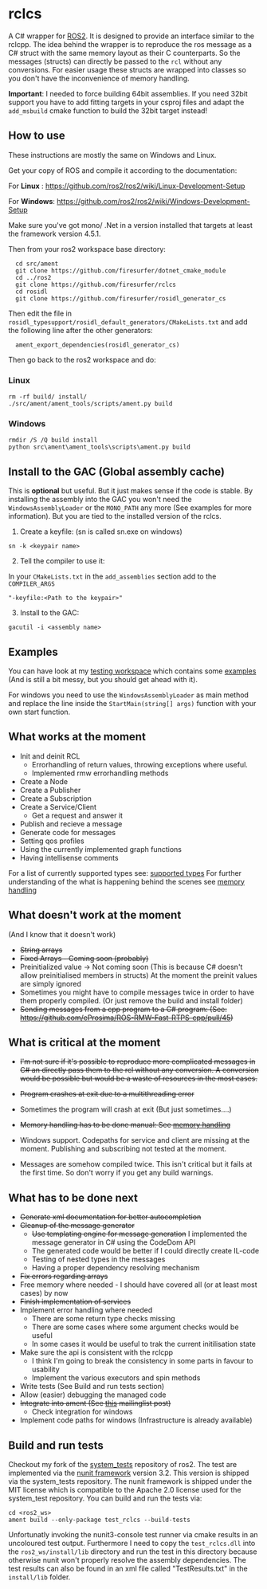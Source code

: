 # rclcs

A C# wrapper for [ROS2](https://github.com/ros2). It is designed to provide an interface similar to the rclcpp.
The idea behind the wrapper is to reproduce the ros message as a C# struct with the same memory layout as their C counterparts.
So the messages (structs) can directly be passed to the `rcl` without any conversions. For easier usage these structs are wrapped into classes so you don't have the inconvenience of memory handling.

__Important__: I needed to force building 64bit assemblies. If you need 32bit support you have to add fitting targets in your csproj files and adapt the `add_msbuild` cmake function to build the 32bit target instead!

## How to use

These instructions are mostly the same on Windows and Linux. 

Get your copy of ROS and compile it according to the documentation:

For __Linux__ : https://github.com/ros2/ros2/wiki/Linux-Development-Setup

For __Windows__: https://github.com/ros2/ros2/wiki/Windows-Development-Setup

Make sure you've got mono/ .Net in a version installed that targets at least the framework version 4.5.1.

Then from your ros2 workspace base directory:
```
  cd src/ament
  git clone https://github.com/firesurfer/dotnet_cmake_module
  cd ../ros2
  git clone https://github.com/firesurfer/rclcs
  cd rosidl
  git clone https://github.com/firesurfer/rosidl_generator_cs
```
Then edit the file in `rosidl_typesupport/rosidl_default_generators/CMakeLists.txt` and add the following line after the other generators:
```
  ament_export_dependencies(rosidl_generator_cs)
```

Then go back to the ros2 workspace and do:


### Linux
```
rm -rf build/ install/
./src/ament/ament_tools/scripts/ament.py build

``` 

### Windows 
```
rmdir /S /Q build install
python src\ament\ament_tools\scripts\ament.py build
```


## Install to the GAC (Global assembly cache)

This is __optional__ but useful. But it just makes sense if the code is stable. By installing the assembly into the GAC you won't need the `WindowsAssemblyLoader` or the `MONO_PATH` any more (See examples for more information). But you are tied to the installed version of the rclcs.

1. Create a keyfile:
(sn is called sn.exe on windows)

```
sn -k <keypair name>
```

2. Tell the compiler to use it:

In your `CMakeLists.txt` in the `add_assemblies` section add to the `COMPILER_ARGS`
```
"-keyfile:<Path to the keypair>"

```

3. Install to the GAC:

```
gacutil -i <assembly name>
```


 
## Examples

You can have look at my [testing workspace](https://github.com/firesurfer/rclcs_testing_ws) which contains some [examples](https://github.com/firesurfer/rclcs_testing_ws/tree/master/src/test_cs/test_cs/Examples) (And is still a bit messy, but you should get ahead with it).

For windows you need to use the `WindowsAssemblyLoader` as main method and replace the line inside the `StartMain(string[] args)` function with your own start function.


## What works at the moment

* Init and deinit RCL
	* Errorhandling of return values, throwing exceptions where useful.
	* Implemented rmw errorhandling methods
* Create a Node
* Create a Publisher
* Create a Subscription
* Create a Service/Client
	* Get a request and answer it
* Publish and recieve a  message 
* Generate code for messages 
* Setting qos profiles
* Using the currently implemented graph functions
* Having intellisense comments

For a list of currently supported types see: [supported types](doc/SupportedTypes.md)
For further understanding of the what is happening behind the scenes see [memory handling](/doc/MemoryHandling.md)

## What doesn't work at the moment
(And I know that it doesn't work)

* ~~String arrays~~
* ~~Fixed Arrays - Coming soon (probably)~~
* Preinitialized value -> Not coming soon (This is because C# doesn't allow preinitialised members in structs) At the moment the preinit values are simply ignored
* Sometimes you might have to compile messages twice in order to have them properly compiled. (Or just remove the build and install folder)
* ~~Sending messages from a cpp program to a C# program: (See: https://github.com/eProsima/ROS-RMW-Fast-RTPS-cpp/pull/45)~~

## What is critical at the moment

* ~~I'm not sure if it's possible to reproduce more complicated messages in C# an directly pass them to the rcl without any conversion. A conversion would be possible but would be a waste of resources in the most cases.~~

* ~~Program crashes at exit due to a multithreading error~~ 
* Sometimes the program will crash at exit (But just sometimes....)
* ~~Memory handling has to be done manual: See [memory handling](/doc/MemoryHandling.md)~~
* Windows support. Codepaths for service and client are missing at the moment. Publishing and subscribing not tested at the moment.
* Messages are somehow compiled twice. This isn't critical but it fails at the first time. So don't worry if you get any build warnings.

## What has to be done next

* ~~Generate xml documentation for better autocompletion~~
* ~~Cleanup of the message generator~~
   * ~~Use templating engine for message generation~~ I implemented the message generator in C# using the CodeDom API
   * The generated code would be better if I could directly create IL-code
   * Testing of nested types in the messages
   * Having a proper dependency resolving mechanism
* ~~Fix errors regarding arrays~~
* Free memory where needed - I should have covered all (or at least most cases) by now
* ~~Finish implementation of services~~
* Implement error handling where needed
	* There are some return type checks missing
	* There are some cases where some argument checks would be useful
	* In some cases it would be useful to trak the current initilisation state
* Make sure the api is consistent with the rclcpp
	* I think I'm going to break the consistency in some parts in favour to usability
	* Implement the various executors and spin methods
* Write tests (See Build and run tests section)
* Allow (easier) debugging the managed code
* ~~Integrate into ament (See [this](https://groups.google.com/d/msg/ros-sig-ng-ros/MN_N_SunrjA/wuEUYOXxEwAJ) mailinglist post)~~
    * Check integration for windows
* Implement code paths for windows (Infrastructure is already available)

## Build and run tests

Checkout my fork of the [system_tests](https://github.com/firesurfer/system_tests) repository of ros2.
The test are implemented via the [nunit framework](https://github.com/nunit/docs/wiki/NUnit-Documentation) version 3.2. 
This version is shipped via the system_tests repository. The nunit framework is shipped under the MIT license which is compatible to the 
Apache 2.0 license used for the system_test repository. 
You can build and run the tests via:

```
cd <ros2_ws>
ament build --only-package test_rclcs --build-tests
```

Unfortunatly invoking the nunit3-console test runner via cmake results in an uncoloured test output. Furthermore I need to copy the `test_rclcs.dll` into the 
`ros2_ws/install/lib` directory and run the test in this directory because otherwise nunit won't properly resolve the assembly dependencies. 
The test results can also be found in an xml file called "TestResults.txt" in the `install/lib` folder.

